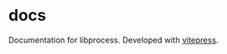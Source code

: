 # docs

Documentation for libprocess.
Developed with [vitepress](https://github.com/vuejs/vitepress).
